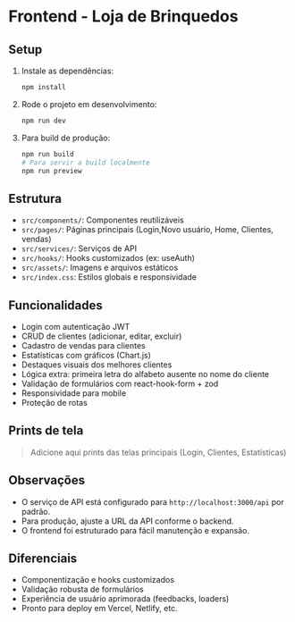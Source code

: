 # Frontend - Loja de Brinquedos

## Setup

1. Instale as dependências:
   ```sh
   npm install
   ```
2. Rode o projeto em desenvolvimento:
   ```sh
   npm run dev
   ```
3. Para build de produção:
   ```sh
   npm run build
   # Para servir a build localmente
   npm run preview
   ```

## Estrutura

- `src/components/`: Componentes reutilizáveis
- `src/pages/`: Páginas principais (Login,Novo usuário, Home, Clientes, vendas)
- `src/services/`: Serviços de API
- `src/hooks/`: Hooks customizados (ex: useAuth)
- `src/assets/`: Imagens e arquivos estáticos
- `src/index.css`: Estilos globais e responsividade

## Funcionalidades

- Login com autenticação JWT
- CRUD de clientes (adicionar, editar, excluir)
- Cadastro de vendas para clientes
- Estatísticas com gráficos (Chart.js)
- Destaques visuais dos melhores clientes
- Lógica extra: primeira letra do alfabeto ausente no nome do cliente
- Validação de formulários com react-hook-form + zod
- Responsividade para mobile
- Proteção de rotas

## Prints de tela

> Adicione aqui prints das telas principais (Login, Clientes, Estatísticas)

## Observações

- O serviço de API está configurado para `http://localhost:3000/api` por padrão.
- Para produção, ajuste a URL da API conforme o backend.
- O frontend foi estruturado para fácil manutenção e expansão.

## Diferenciais

- Componentização e hooks customizados
- Validação robusta de formulários
- Experiência de usuário aprimorada (feedbacks, loaders)
- Pronto para deploy em Vercel, Netlify, etc.
